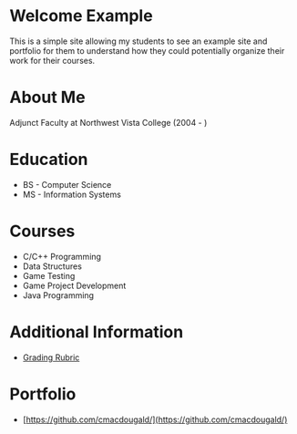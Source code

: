 # Welcome Example

This is a simple site allowing my students to see an example site and portfolio for them to understand how they could potentially organize their work for their courses.

# About Me

Adjunct Faculty at Northwest Vista College (2004 - )

# Education

* BS - Computer Science
* MS - Information Systems

# Courses
* C/C++ Programming
* Data Structures
* Game Testing
* Game Project Development
* Java Programming

# Additional Information
* [Grading Rubric](handouts/grading_rubric.md)

# Portfolio
* [https://github.com/cmacdougald/](https://github.com/cmacdougald/)
